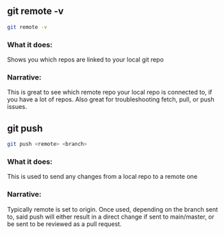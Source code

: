 ## git remote -v
```bash
git remote -v
```

### What it does:
Shows you which repos are linked to your local git repo

### Narrative:
This is great to see which remote repo your local repo is connected to, if you have a lot of repos.
Also great for troubleshooting fetch, pull, or push issues.

## git push
```bash
git push <remote> <branch>
```

### What it does:
This is used to send any changes from a local repo to a remote one

### Narrative:
Typically remote is set to origin. Once used, depending on the branch sent to, said push will either result in a
direct change if sent to main/master, or be sent to be reviewed as a pull request.